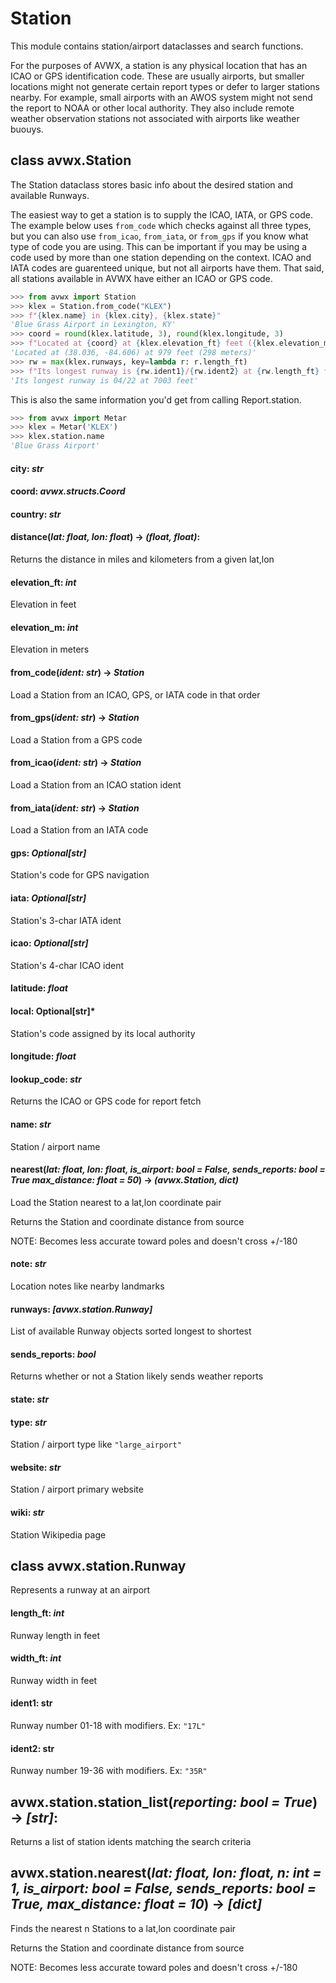 # Station

This module contains station/airport dataclasses and search functions.

For the purposes of AVWX, a station is any physical location that has an ICAO or GPS identification code. These are usually airports, but smaller locations might not generate certain report types or defer to larger stations nearby. For example, small airports with an AWOS system might not send the report to NOAA or other local authority. They also include remote weather observation stations not associated with airports like weather buouys.

## class avwx.Station

The Station dataclass stores basic info about the desired station and available Runways.

The easiest way to get a station is to supply the ICAO, IATA, or GPS code. The example below uses `from_code` which checks against all three types, but you can also use `from_icao`, `from_iata`, or `from_gps` if you know what type of code you are using. This can be important if you may be using a code used by more than one station depending on the context. ICAO and IATA codes are guarenteed unique, but not all airports have them. That said, all stations available in AVWX have either an ICAO or GPS code.

```python
>>> from avwx import Station
>>> klex = Station.from_code("KLEX")
>>> f"{klex.name} in {klex.city}, {klex.state}"
'Blue Grass Airport in Lexington, KY'
>>> coord = round(klex.latitude, 3), round(klex.longitude, 3)
>>> f"Located at {coord} at {klex.elevation_ft} feet ({klex.elevation_m} meters)"
'Located at (38.036, -84.606) at 979 feet (298 meters)'
>>> rw = max(klex.runways, key=lambda r: r.length_ft)
>>> f"Its longest runway is {rw.ident1}/{rw.ident2} at {rw.length_ft} feet"
'Its longest runway is 04/22 at 7003 feet'
```

This is also the same information you'd get from calling Report.station.

```python
>>> from avwx import Metar
>>> klex = Metar('KLEX')
>>> klex.station.name
'Blue Grass Airport'
```

#### **city**: *str*

#### **coord**: *avwx.structs.Coord*

#### **country**: *str*

#### **distance**(*lat: float, lon: float*) -> *(float, float)*:

Returns the distance in miles and kilometers from a given lat,lon

#### **elevation_ft**: *int*

Elevation in feet

#### **elevation_m**: *int*

Elevation in meters

#### **from_code**(*ident: str*) -> *Station*

Load a Station from an ICAO, GPS, or IATA code in that order

#### **from_gps**(*ident: str*) -> *Station*

Load a Station from a GPS code

#### **from_icao**(*ident: str*) -> *Station*

Load a Station from an ICAO station ident

#### **from_iata**(*ident: str*) -> *Station*

Load a Station from an IATA code

#### **gps**: *Optional[str]*

Station's code for GPS navigation

#### **iata**: *Optional[str]*

Station's 3-char IATA ident

#### **icao**: *Optional[str]*

Station's 4-char ICAO ident

#### **latitude**: *float*

#### **local**: Optional[str]*

Station's code assigned by its local authority

#### **longitude**: *float*

#### **lookup_code**: *str*

Returns the ICAO or GPS code for report fetch

#### **name**: *str*

Station / airport name

#### **nearest**(*lat: float, lon: float, is_airport: bool = False, sends_reports: bool = True max_distance: float = 50*) -> *(avwx.Station, dict)*

Load the Station nearest to a lat,lon coordinate pair

Returns the Station and coordinate distance from source

NOTE: Becomes less accurate toward poles and doesn't cross +/-180

#### **note**: *str*

Location notes like nearby landmarks

#### **runways**: *[avwx.station.Runway]*

List of available Runway objects sorted longest to shortest

#### **sends_reports**: *bool*

Returns whether or not a Station likely sends weather reports

#### **state**: *str*

#### **type**: *str*

Station / airport type like `"large_airport"`

#### **website**: *str*

Station / airport primary website

#### **wiki**: *str*

Station Wikipedia page

## class avwx.station.Runway

Represents a runway at an airport

#### **length_ft**: *int*

Runway length in feet

#### **width_ft**: *int*

Runway width in feet

#### **ident1**: str

Runway number 01-18 with modifiers. Ex: `"17L"`

#### **ident2**: str

Runway number 19-36 with modifiers. Ex: `"35R"`

## avwx.station.**station_list**(*reporting: bool = True*) -> *[str]*:

Returns a list of station idents matching the search criteria

## avwx.station.**nearest**(*lat: float, lon: float, n: int = 1, is_airport: bool = False, sends_reports: bool = True, max_distance: float = 10*) -> *[dict]*

Finds the nearest n Stations to a lat,lon coordinate pair

Returns the Station and coordinate distance from source

NOTE: Becomes less accurate toward poles and doesn't cross +/-180
